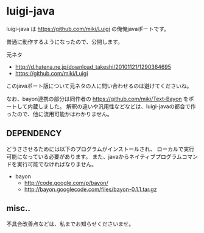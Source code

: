 # luigi-java

luigi-java は https://github.com/miki/Luigi の俺俺javaポートです。

普通に動作するようになったので、公開します。

元ネタ
- http://d.hatena.ne.jp/download_takeshi/20101121/1290364695
- https://github.com/miki/Luigi

このjavaポート版について元ネタの人に問い合わせるのは避けてくださいね。

なお、bayon連携の部分は同作者の https://github.com/miki/Text-Bayon をポートして内蔵しました。
解釈の違いや汎用性などなどは、luigi-javaの都合で作ったので、他に流用可能かはわかりません。



## DEPENDENCY

どうささせるためには以下のプログラムがインストールされ、
ローカルで実行可能になっている必要があります。
また、javaからネイティブプログラムコマンドを実行可能でなければなりません。

* bayon
    * http://code.google.com/p/bayon/
    * http://bayon.googlecode.com/files/bayon-0.1.1.tar.gz

## misc..

不具合改善点などは、私までお知らせくださいませ。
